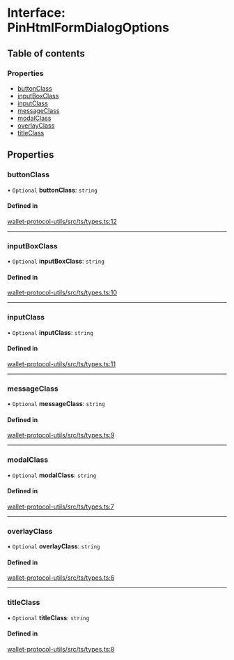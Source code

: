 # Interface: PinHtmlFormDialogOptions

## Table of contents

### Properties

- [buttonClass](PinHtmlFormDialogOptions.md#buttonclass)
- [inputBoxClass](PinHtmlFormDialogOptions.md#inputboxclass)
- [inputClass](PinHtmlFormDialogOptions.md#inputclass)
- [messageClass](PinHtmlFormDialogOptions.md#messageclass)
- [modalClass](PinHtmlFormDialogOptions.md#modalclass)
- [overlayClass](PinHtmlFormDialogOptions.md#overlayclass)
- [titleClass](PinHtmlFormDialogOptions.md#titleclass)

## Properties

### buttonClass

• `Optional` **buttonClass**: `string`

#### Defined in

[wallet-protocol-utils/src/ts/types.ts:12](https://gitlab.com/i3-market/code/wp3/t3.2/i3m-wallet-monorepo/-/blob/e29e1d97/packages/wallet-protocol-utils/src/ts/types.ts#L12)

___

### inputBoxClass

• `Optional` **inputBoxClass**: `string`

#### Defined in

[wallet-protocol-utils/src/ts/types.ts:10](https://gitlab.com/i3-market/code/wp3/t3.2/i3m-wallet-monorepo/-/blob/e29e1d97/packages/wallet-protocol-utils/src/ts/types.ts#L10)

___

### inputClass

• `Optional` **inputClass**: `string`

#### Defined in

[wallet-protocol-utils/src/ts/types.ts:11](https://gitlab.com/i3-market/code/wp3/t3.2/i3m-wallet-monorepo/-/blob/e29e1d97/packages/wallet-protocol-utils/src/ts/types.ts#L11)

___

### messageClass

• `Optional` **messageClass**: `string`

#### Defined in

[wallet-protocol-utils/src/ts/types.ts:9](https://gitlab.com/i3-market/code/wp3/t3.2/i3m-wallet-monorepo/-/blob/e29e1d97/packages/wallet-protocol-utils/src/ts/types.ts#L9)

___

### modalClass

• `Optional` **modalClass**: `string`

#### Defined in

[wallet-protocol-utils/src/ts/types.ts:7](https://gitlab.com/i3-market/code/wp3/t3.2/i3m-wallet-monorepo/-/blob/e29e1d97/packages/wallet-protocol-utils/src/ts/types.ts#L7)

___

### overlayClass

• `Optional` **overlayClass**: `string`

#### Defined in

[wallet-protocol-utils/src/ts/types.ts:6](https://gitlab.com/i3-market/code/wp3/t3.2/i3m-wallet-monorepo/-/blob/e29e1d97/packages/wallet-protocol-utils/src/ts/types.ts#L6)

___

### titleClass

• `Optional` **titleClass**: `string`

#### Defined in

[wallet-protocol-utils/src/ts/types.ts:8](https://gitlab.com/i3-market/code/wp3/t3.2/i3m-wallet-monorepo/-/blob/e29e1d97/packages/wallet-protocol-utils/src/ts/types.ts#L8)
